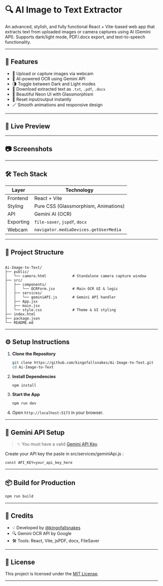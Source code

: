 # 🔍 AI Image to Text Extractor

An advanced, stylish, and fully functional React + Vite-based web app that extracts text from uploaded images or camera captures using AI (Gemini API). Supports dark/light mode, PDF/.docx export, and text-to-speech functionality.

---

## 🚀 Features

- 📸 Upload or capture images via webcam
- 🤖 AI-powered OCR using Gemini API
- 🌗 Toggle between Dark and Light modes
- 📄 Download extracted text as `.txt`, `.pdf`, `.docx`
- 🎨 Beautiful Neon UI with Glassmorphism
- 🧹 Reset input/output instantly
- 🪄 Smooth animations and responsive design

---
## 🚀 Live Preview

---
## 📷 Screenshots

---

## 🛠️ Tech Stack

| Layer     | Technology         |
|-----------|--------------------|
| Frontend  | React + Vite       |
| Styling   | Pure CSS (Glassmorphism, Animations) |
| API       | Gemini AI (OCR)    |
| Exporting | `file-saver`, `jspdf`, `docx` |
| Webcam    | `navigator.mediaDevices.getUserMedia` |

---

## 📁 Project Structure

```

Ai-Image-to-Text/
├── public/
│   └── camera.html            # Standalone camera capture window
├── src/
│   ├── components/
│   │   └── OCRForm.jsx        # Main OCR UI & logic
│   ├── services/
│   │   └── geminiAPI.js       # Gemini API handler
│   ├── App.jsx
│   ├── main.jsx
│   └── style.css              # Theme & UI styling
├── index.html
├── package.json
└── README.md

````

---

## ⚙️ Setup Instructions

1. **Clone the Repository**
   ```bash
   git clone https://github.com/kingofallsnakes/Ai-Image-to-Text.git
   cd Ai-Image-to-Text
   ````

2. **Install Dependencies**

   ```bash
   npm install
   ```

3. **Start the App**

   ```bash
   npm run dev
   ```

4. Open `http://localhost:5173` in your browser.

---

## 🔐 Gemini API Setup

> ✨ You must have a valid [Gemini API Key](https://aistudio.google.com/apikey).

 Create your API key the paste in src/services/geminiApi.js :

   ```
  const API_KEY=your_api_key_here
   ```

---

## 📦 Build for Production

```bash
npm run build
```

---

## 📢 Credits

* 💡 Developed by [@kingofallsnakes](https://github.com/kingofallsnakes)
* 🔍 Gemini OCR API by Google
* 🛠️ Tools: React, Vite, jsPDF, docx, FileSaver

---

## 📝 License

This project is licensed under the [MIT License](LICENSE).

---
